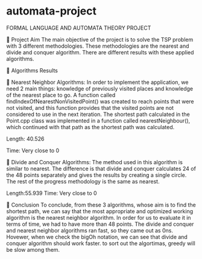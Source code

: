 # automata-project
FORMAL LANGUAGE AND
AUTOMATA THEORY PROJECT 



	Project Aim
The main objective of the project is to solve the TSP problem with 3 different methodologies. These methodologies are the nearest and divide and conquer algorithm. There are different results with these applied algorithms.



	Algorithms Results

	Nearest Neighbor Algorithms: In order to implement the application, we need 2 main things: knowledge of previously visited places and knowledge of the nearest place to go. A function called findIndexOfNearestNonVisitedPoint() was created to reach points that were not visited, and this function provides that the visited points are not considered to use in the next iteration. The shortest path calculated in the Point.cpp class was implemented in a function called nearestNeighbour(), which continued with that path as the shortest path was calculated.

Length: 40.526

Time: Very close to 0


	Divide and Conquer Algorithms: The method used in this algorithm is similar to nearest. The difference is that divide and conquer calculates 24 of the 48 points separately and gives the results by creating a single circle. The rest of the progress methodology is the same as nearest.
 
Length:55.939
      Time: Very close to 0


	Conclusion
To conclude, from these 3 algorithms, whose aim is to find the shortest path, we can say that the most appropriate and optimized working algorithm is the nearest neighbor algorithm. In order for us to evaluate it in terms of time, we had to have more than 48 points. The divide and conquer and nearest neighbor algorithms ran fast, so they came out as 0ns. Hovewer, when we check the bigOh notation, we can see that divide and conquer algorithm should work faster. to sort out the algortimas, greedy will be slow among them.







